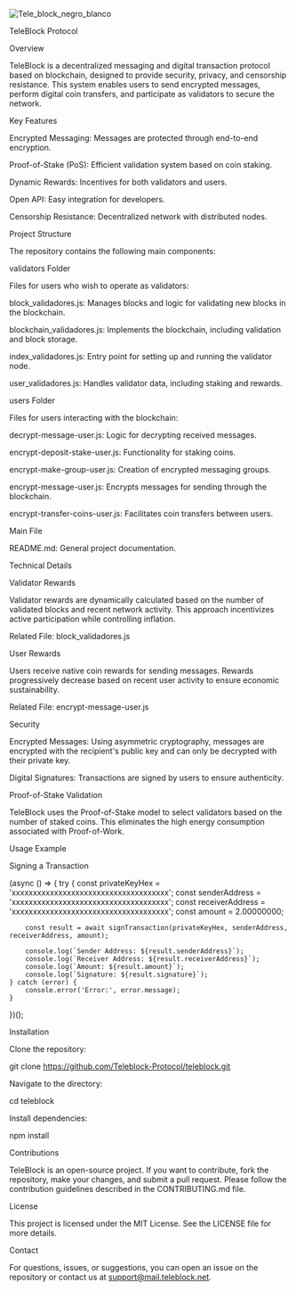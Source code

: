 

![Tele_block_negro_blanco](https://github.com/user-attachments/assets/7318ae8e-0e32-48c7-9aa2-d9a836efae18)



TeleBlock Protocol

Overview

TeleBlock is a decentralized messaging and digital transaction protocol based on blockchain, designed to provide security, privacy, and censorship resistance. 
This system enables users to send encrypted messages, perform digital coin transfers, and participate as validators to secure the network.

Key Features

Encrypted Messaging: Messages are protected through end-to-end encryption.

Proof-of-Stake (PoS): Efficient validation system based on coin staking.

Dynamic Rewards: Incentives for both validators and users.

Open API: Easy integration for developers.

Censorship Resistance: Decentralized network with distributed nodes.

Project Structure

The repository contains the following main components:

validators Folder

Files for users who wish to operate as validators:

block_validadores.js: Manages blocks and logic for validating new blocks in the blockchain.

blockchain_validadores.js: Implements the blockchain, including validation and block storage.

index_validadores.js: Entry point for setting up and running the validator node.

user_validadores.js: Handles validator data, including staking and rewards.

users Folder

Files for users interacting with the blockchain:

decrypt-message-user.js: Logic for decrypting received messages.

encrypt-deposit-stake-user.js: Functionality for staking coins.

encrypt-make-group-user.js: Creation of encrypted messaging groups.

encrypt-message-user.js: Encrypts messages for sending through the blockchain.

encrypt-transfer-coins-user.js: Facilitates coin transfers between users.

Main File

README.md: General project documentation.

Technical Details

Validator Rewards

Validator rewards are dynamically calculated based on the number of validated blocks and recent network activity. 
This approach incentivizes active participation while controlling inflation.

Related File: block_validadores.js

User Rewards

Users receive native coin rewards for sending messages. Rewards progressively decrease based on recent user activity to ensure economic sustainability.

Related File: encrypt-message-user.js

Security

Encrypted Messages: Using asymmetric cryptography, messages are encrypted with the recipient's public key and can only be decrypted with their private key.

Digital Signatures: Transactions are signed by users to ensure authenticity.

Proof-of-Stake Validation

TeleBlock uses the Proof-of-Stake model to select validators based on the number of staked coins. This eliminates the high energy consumption associated with Proof-of-Work.

Usage Example

Signing a Transaction

(async () => {
    try {
        const privateKeyHex = 'xxxxxxxxxxxxxxxxxxxxxxxxxxxxxxxxxxxxx';
        const senderAddress = 'xxxxxxxxxxxxxxxxxxxxxxxxxxxxxxxxxxxxx';
        const receiverAddress = 'xxxxxxxxxxxxxxxxxxxxxxxxxxxxxxxxxxxxx';
        const amount = 2.00000000;

        const result = await signTransaction(privateKeyHex, senderAddress, receiverAddress, amount);

        console.log(`Sender Address: ${result.senderAddress}`);
        console.log(`Receiver Address: ${result.receiverAddress}`);
        console.log(`Amount: ${result.amount}`);
        console.log(`Signature: ${result.signature}`);
    } catch (error) {
        console.error('Error:', error.message);
    }
})();

Installation

Clone the repository:

git clone https://github.com/Teleblock-Protocol/teleblock.git

Navigate to the directory:

cd teleblock

Install dependencies:

npm install

Contributions

TeleBlock is an open-source project. If you want to contribute, fork the repository, make your changes, and submit a pull request. Please follow the contribution guidelines described in the CONTRIBUTING.md file.

License

This project is licensed under the MIT License. See the LICENSE file for more details.

Contact

For questions, issues, or suggestions, you can open an issue on the repository or contact us at support@mail.teleblock.net.
